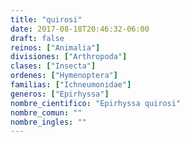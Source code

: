 ```yaml
---
title: "quirosi"
date: 2017-08-18T20:46:32-06:00
draft: false
reinos: ["Animalia"]
divisiones: ["Arthropoda"]
clases: ["Insecta"]
ordenes: ["Hymenoptera"]
familias: ["Ichneumonidae"]
generos: ["Epirhyssa"]
nombre_cientifico: "Epirhyssa quirosi"
nombre_comun: ""
nombre_ingles: ""
---
```

